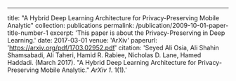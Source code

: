 ---
title: "A Hybrid Deep Learning Architecture for Privacy-Preserving Mobile Analytic"
collection: publications
permalink: /publication/2009-10-01-paper-title-number-1
excerpt: 'This paper is about the Privacy-Preserving in Deep Learning.'
date: 2017-03-01
venue: 'ArXiv'
paperurl: 'https://arxiv.org/pdf/1703.02952.pdf'
citation: 'Seyed Ali Osia, Ali Shahin Shamsabadi, Ali Taheri, Hamid R. Rabiee, Nicholas D. Lane, Hamed Haddadi. (March 2017). &quot;A Hybrid Deep Learning Architecture for Privacy-Preserving Mobile Analytic.&quot; <i>ArXiv 1</i>. 1(1).'
